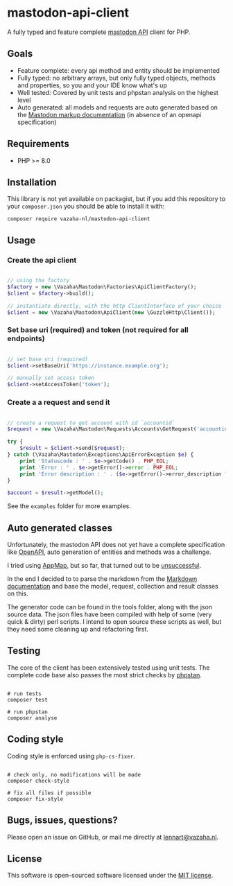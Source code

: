 # mastodon-api-client

A fully typed and feature complete [mastodon API](https://docs.joinmastodon.org/api/) client for PHP. 

## Goals

- Feature complete: every api method and entity should be implemented
- Fully typed: no arbitrary arrays, but only fully typed objects, methods and properties, so you and your IDE know what's up
- Well tested: Covered by unit tests and phpstan analysis on the highest level
- Auto generated: all models and requests are auto generated based on the [Mastodon markup documentation](https://github.com/mastodon/documentation) (in absence of an openapi specification)


## Requirements

- PHP >= 8.0

## Installation

This library is not yet available on packagist, but if you add this repository to your `composer.json` you should be able to install it with:
```
composer require vazaha-nl/mastodon-api-client
```

## Usage

### Create the api client

```php

// using the factory
$factory = new \Vazaha\Mastodon\Factories\ApiClientFactory();
$client = $factory->build();

// instantiate directly, with the http ClientInterface of your choice
$client = new \Vazaha\Mastodon\ApiClient(new \GuzzleHttp\Client());

```
### Set base uri (required) and token (not required for all endpoints)

```php

// set base uri (required)
$client->setBaseUri('https://instance.example.org');

// manually set access token
$client->setAccessToken('token');

```
### Create a a request and send it

```php

// create a request to get account with id `accountid`
$request = new \Vazaha\Mastodon\Requests\Accounts\GetRequest('accountid');

try {
    $result = $client->send($request);
} catch (\Vazaha\Mastodon\Exceptions\ApiErrorException $e) {
    print 'Statuscode : ' . $e->getCode() . PHP_EOL;
    print 'Error : ' . $e->getError()->error . PHP_EOL;
    print 'Error description : ' . ($e->getError()->error_description ?? '(not set)') . PHP_EOL;
}

$account = $result->getModel();

```

See the `examples` folder for more examples.

## Auto generated classes

Unfortunately, the mastodon API does not yet have a complete specification like [OpenAPI](https://swagger.io/specification/), auto generation of entities and methods was a challenge.

I tried using [AppMap](https://appmap.io/blog/2022/12/14/automatically-generating-openapi-docs-for-mastodon/), but so far, that turned out to be [unsuccessful](https://github.com/getappmap/appmap-ruby/issues/340). 

In the end I decided to to parse the markdown from the [Markdown documentation](https://github.com/mastodon/documentation) and base the model, request, collection and result classes on this. 

The generator code can be found in the tools folder, along with the json source data. The json files have been compiled with help of some (very quick & dirty) perl scripts. I intend to open source these scripts as well, but they need some cleaning up and refactoring first.

## Testing

The core of the client has been extensively tested using unit tests. The complete code base also passes the most strict checks by [phpstan](https://phpstan.org/). 

```

# run tests
composer test

# run phpstan
composer analyse

```

## Coding style

Coding style is enforced using `php-cs-fixer`. 

```

# check only, no modifications will be made
composer check-style

# fix all files if possible
composer fix-style

```

## Bugs, issues, questions?

Please open an issue on GitHub, or mail me directly at lennart@vazaha.nl.

## License

This software is open-sourced software licensed under the [MIT license](https://opensource.org/licenses/MIT).

